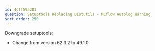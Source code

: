 ```yaml
---
id: 4cff59a281
question: Setuptools Replacing Distutils - MLflow Autolog Warning
sort_order: 250
---
```


Downgrade setuptools:

- Change from version 62.3.2 to 49.1.0